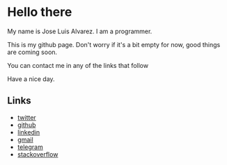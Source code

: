 # Hello there

My name is Jose Luis Alvarez. I am a programmer.

This is my github page. Don't worry if it's a bit empty for now, good things are coming soon.

You can contact me in any of the links that follow

Have a nice day.

## Links

* [twitter](https://twitter.com/flakula38)
* [github](https://github.com/flakula)
* [linkedin](https://www.linkedin.com/in/jalvarez94/)
* [gmail](https://maito:j.alvarez9438@gmail.com)
* [telegram](https://t.me/flakula)
* [stackoverflow](https://stackoverflow.com/users/15963100/flakula)
<!-- * [whatsapp](https://api.whatsapp.com/send?phone=+5358176090) -->
<!-- * [reddit](https://www.reddit.com/user/j0s3lu1s38) -->
<!-- * [hackerrank](https://github.com/flakula) -->
<!-- * [duolingo](https://www.duolingo.com/profile/flakula) -->
<!-- * [brilliant](https://brilliant.org/profile/jose-luis-05k6q2/) -->
<!-- * [facebook](https://www.facebook.com/profile.php?id=100022906821792) -->
<!-- * [curriculum vitae](https://github.com/flakula/AmIworthy/raw/main/cv.pdf) -->
